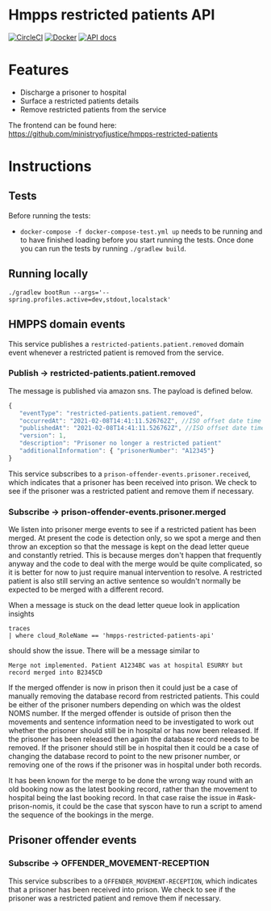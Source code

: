 # Hmpps restricted patients API
[![CircleCI](https://circleci.com/gh/ministryofjustice/hmpps-restricted-patients-api/tree/main.svg?style=svg)](https://circleci.com/gh/ministryofjustice/hmpps-restricted-patients-api)
[![Docker](https://quay.io/repository/hmpps/hmpps-restricted-patients-api/status)](https://quay.io/repository/hmpps-restricted-patients-api/status)
[![API docs](https://img.shields.io/badge/API_docs_-view-85EA2D.svg?logo=swagger)](https://restricted-patients-api-dev.hmpps.service.justice.gov.uk/swagger-ui.html)

# Features
* Discharge a prisoner to hospital 
* Surface a restricted patients details
* Remove restricted patients from the service 

The frontend can be found here: <https://github.com/ministryofjustice/hmpps-restricted-patients>

# Instructions
## Tests
Before running the tests:
 - `docker-compose -f docker-compose-test.yml up` needs to be running and to have finished loading 
before you start running the tests. Once done you can run the tests by running `./gradlew build`.

## Running locally 
`./gradlew bootRun --args='--spring.profiles.active=dev,stdout,localstack'`

## HMPPS domain events
This service publishes a `restricted-patients.patient.removed` domain event whenever a restricted patient 
is removed from the service. 

### Publish -> restricted-patients.patient.removed
The message is published via amazon sns. The payload is defined below. 
```javascript
{
   "eventType": "restricted-patients.patient.removed",
   "occurredAt": "2021-02-08T14:41:11.526762Z", //ISO offset date time when the restricted patient was removed
   "publishedAt": "2021-02-08T14:41:11.526762Z", //ISO offset date time when the event was published
   "version": 1, 
   "description": "Prisoner no longer a restricted patient"     
   "additionalInformation": { "prisonerNumber": "A12345"}     
}
```

This service subscribes to a `prison-offender-events.prisoner.received`, which indicates that a prisoner has been
received into prison.  We check to see if the prisoner was a restricted patient and remove them if necessary.

### Subscribe -> prison-offender-events.prisoner.merged
We listen into prisoner merge events to see if a restricted patient has been merged.  At present the code is detection
only, so we spot a merge and then throw an exception so that the message is kept on the dead letter queue and constantly
retried.  This is because merges don't happen that frequently anyway and the code to deal with the merge would be
quite complicated, so it is better for now to just require manual intervention to resolve.  A restricted patient is
also still serving an active sentence so wouldn't normally be expected to be merged with a different record.

When a message is stuck on the dead letter queue look in application insights
```
traces
| where cloud_RoleName == 'hmpps-restricted-patients-api'
```
should show the issue.  There will be a message similar to
```
Merge not implemented. Patient A1234BC was at hospital ESURRY but record merged into B2345CD
```
If the merged offender is now in prison then it could just be a case of manually removing the database
record from restricted patients. This could be either of the prisoner numbers depending on which was the oldest NOMS
number.
If the merged offender is outside of prison then the movements and sentence information need to be investigated to work
out whether the prisoner should still be in hospital or has now been released.  If the prisoner has been released then
again the database record needs to be removed.  If the prisoner should still be in hospital then it could be a case of
changing the database record to point to the new prisoner number, or removing one of the rows if the prisoner was in
hospital under both records.

It has been known for the merge to be done the wrong way round with an old booking now as the latest booking record,
rather than the movement to hospital being the last booking record.  In that case raise the issue in #ask-prison-nomis,
it could be the case that syscon have to run a script to amend the sequence of the bookings in the merge.

## Prisoner offender events
### Subscribe -> OFFENDER_MOVEMENT-RECEPTION

This service subscribes to a `OFFENDER_MOVEMENT-RECEPTION`, which indicates that a prisoner has been
received into prison.  We check to see if the prisoner was a restricted patient and remove them if necessary.
